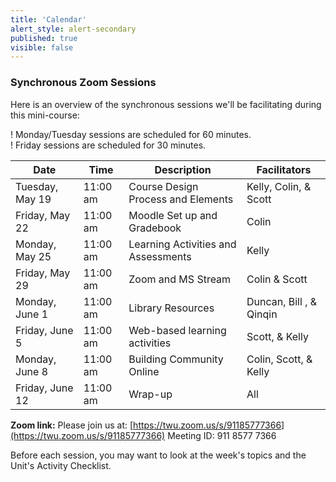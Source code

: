 ```yaml
---
title: 'Calendar'
alert_style: alert-secondary
published: true
visible: false
---
```


### Synchronous Zoom Sessions
Here is an overview of the synchronous sessions we'll be facilitating during this mini-course:

! Monday/Tuesday sessions are scheduled for 60 minutes.  
! Friday sessions are scheduled for 30 minutes.

| Date| Time   | Description | Facilitators |
|---|----|---|---|
| Tuesday, May 19| 11:00 am | Course Design Process and Elements | Kelly, Colin, & Scott |
|Friday, May 22   | 11:00 am   | Moodle Set up and Gradebook  | Colin   |
| Monday, May 25  | 11:00 am      |   Learning Activities and Assessments   | Kelly |
|Friday, May 29   | 11:00 am  | Zoom and MS Stream  | Colin & Scott  |
| Monday, June 1 | 11:00 am | Library Resources | Duncan, Bill , & Qinqin   |
|Friday, June 5   | 11:00 am  | Web-based learning activities  | Scott, & Kelly  |
| Monday, June 8| 11:00 am |  Building Community Online  | Colin, Scott, & Kelly|
|Friday, June 12   | 11:00 am  | Wrap-up | All  |


**Zoom link:**
Please join us at: [https://twu.zoom.us/s/91185777366](https://twu.zoom.us/s/91185777366)
 Meeting ID: 911 8577 7366

Before each session, you may want to look at the week's topics and the Unit's Activity Checklist.

